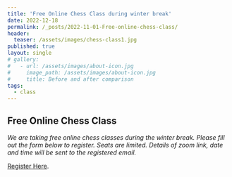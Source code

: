```yaml
---
title: 'Free Online Chess Class during winter break'
date: 2022-12-18
permalink: /_posts/2022-11-01-Free-online-chess-class/
header:
  teaser: /assets/images/chess-class1.jpg
published: true
layout: single
# gallery:
#   - url: /assets/images/about-icon.jpg
#     image_path: /assets/images/about-icon.jpg
#     title: Before and after comparison
tags:
  - class  
---
```



## Free Online Chess Class

*We are taking free online chess classes during the winter break. Please fill out the form below to register. Seats are limited. Details of zoom link, date and time will be sent to the registered email.*



[Register Here](https://docs.google.com/forms/d/e/1FAIpQLSetqOyLPg0x1eKgDQ9dov1oW-jloYXDVhdJyqE6N87rTGiPHw/closedform).

